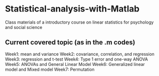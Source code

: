 # Statistical-analysis-with-Matlab
Class materials of a introductory course on linear statistics for psychology and social science

## Current covered topic (as in the .m codes)
Week1: mean and variance
Week2: covariance, correlation, and regression
Week3: regression and t-test
Week4: Type 1 error and one-way ANOVA
Week5: ANOVAs and General Linear Model
Week6: Generalized linear model and Mixed model
Week7: Permutation
